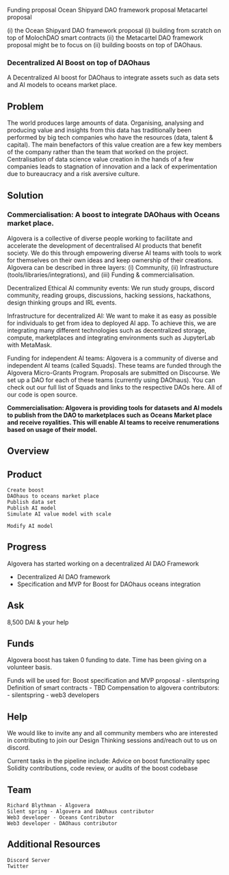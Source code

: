 Funding proposal 
Ocean Shipyard DAO framework proposal
Metacartel proposal

(i) the Ocean Shipyard DAO framework proposal
(i) building from scratch on top of MolochDAO smart contracts 
(ii) the Metacartel DAO framework proposal might be to focus on (ii) building boosts on top of DAOhaus.

### Decentralized AI Boost on top of DAOhaus

A Decentralized AI boost for DAOhaus to integrate assets such as data sets and AI models to oceans market place.


## Problem
The world produces large amounts of data. Organising, analysing and producing value and insights from this data has traditionally been performed by big tech companies who have the resources (data, talent & capital). The main benefactors of this value creation are a few key members of the company rather than the team that worked on the project. Centralisation of data science value creation in the hands of a few companies leads to stagnation of innovation and a lack of experimentation due to bureaucracy and a risk aversive culture.


## Solution

### Commercialisation: A boost to integrate DAOhaus with Oceans market place.

Algovera is a collective of diverse people working to facilitate and accelerate the development of decentralised AI products that benefit society. We do this through empowering diverse AI teams with tools to work for themselves on their own ideas and keep ownership of their creations. Algovera can be described in three layers: (i) Community, (ii) Infrastructure (tools/libraries/integrations), and (iii) Funding & commercialisation.

Decentralized Ethical AI community events: We run study groups, discord community, reading groups, discussions, hacking sessions, hackathons, design thinking groups and IRL events.

Infrastructure for decentralized AI: We want to make it as easy as possible for individuals to get from idea to deployed AI app. To achieve this, we are integrating many different technologies such as decentralized storage, compute, marketplaces and integrating environments such as JupyterLab with MetaMask.

Funding for independent AI teams: Algovera is a community of diverse and independent AI teams (called Squads). These teams are funded through the Algovera Micro-Grants Program. Proposals are submitted on Discourse. We set up a DAO for each of these teams (currently using DAOhaus). You can check out our full list of Squads and links to the respective DAOs here. All of our code is open source.

**Commercialisation: Algovera is providing tools for datasets and AI models to publish from the DAO to marketplaces such as Oceans Market place and receive royalities. This will enable AI teams to receive renumerations based on usage of their model.**



## Overview

## Product
    Create boost 
    DAOhaus to oceans market place
    Publish data set
    Publish AI model
    Simulate AI value model with scale
    
    Modify AI model 

## Progress
Algovera has started working on a decentralized AI DAO Framework

- Decentralized AI DAO framework 
- Specification and MVP for Boost for DAOhaus oceans integration


## Ask

8,500 DAI & your help

## Funds

Algovera boost has taken 0 funding to date. Time has been giving on a volunteer basis.

Funds will be used for:
    Boost specification and MVP proposal - silentspring
    Definition of smart contracts - TBD
    Compensation to algovera contributors: 
    - silentspring
    - web3 developers

## Help

We would like to invite any and all community members who are interested in contributing to join our Design Thinking sessions and/reach out to us on discord.

Current tasks in the pipeline include:
    Advice on boost functionality spec
    Solidity contributions, code review, or audits of the boost codebase
    


## Team
    Richard Blythman - Algovera
    Silent spring - Algovera and DAOhaus contributor
    Web3 developer - Oceans Contributor 
    Web3 developer - DAOhaus contributor
    
## Additional Resources

    Discord Server
    Twitter

